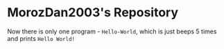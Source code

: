 MorozDan2003's Repository
============

Now there is only one program - `Hello-World`, which is just beeps 5 times and prints `Hello World!`

